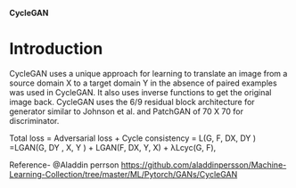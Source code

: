 **CycleGAN**

# Introduction

CycleGAN uses a unique approach for learning to translate an image from
a source domain X to a target domain Y in the absence of paired examples
was used in CycleGAN. It also uses inverse functions to get the original
image back.
CycleGAN uses the 6/9 residual block architecture for generator similar to Johnson et al. and PatchGAN of 70 X 70 for discriminator.

Total loss = Adversarial loss + Cycle consistency = L(G, F, DX, DY ) =LGAN(G, DY , X, Y ) + LGAN(F, DX, Y, X) + λLcyc(G, F),  

Reference- 
@Aladdin perrson 
https://github.com/aladdinpersson/Machine-Learning-Collection/tree/master/ML/Pytorch/GANs/CycleGAN
